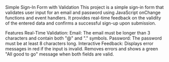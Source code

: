 Simple Sign-In Form with Validation
This project is a simple sign-in form that validates user input for an email and password using JavaScript onChange functions and event handlers. It provides real-time feedback on the validity of the entered data and confirms a successful sign-up upon submission.

Features
Real-Time Validation:
Email: The email must be longer than 3 characters and contain both "@" and "." symbols.
Password: The password must be at least 8 characters long.
Interactive Feedback:
Displays error messages in red if the input is invalid.
Removes errors and shows a green "All good to go" message when both fields are valid.
